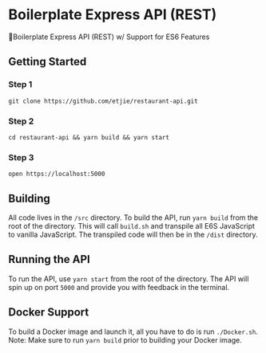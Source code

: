 # Boilerplate Express API (REST)

🔋Boilerplate Express API (REST) w/ Support for ES6 Features

## Getting Started

### Step 1
`git clone https://github.com/etjie/restaurant-api.git`

### Step 2
`cd restaurant-api && yarn build && yarn start`

### Step 3
`open https://localhost:5000`

## Building
All code lives in the `/src` directory. To build the API, run `yarn build` from the root of the directory. This will call `build.sh` and transpile all E6S JavaScript to vanilla JavaScript. The transpiled code will then be in the `/dist` directory.

## Running the API
To run the API, use `yarn start` from the root of the directory. The API will spin up on port `5000` and provide you with feedback in the terminal.

## Docker Support
To build a Docker image and launch it, all you have to do is run `./Docker.sh`. Note: Make sure to run `yarn build` prior to building your Docker image.
